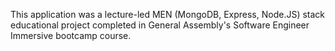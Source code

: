 This application was a lecture-led MEN (MongoDB, Express,  Node.JS) stack educational project completed in General Assembly's Software Engineer Immersive bootcamp course.